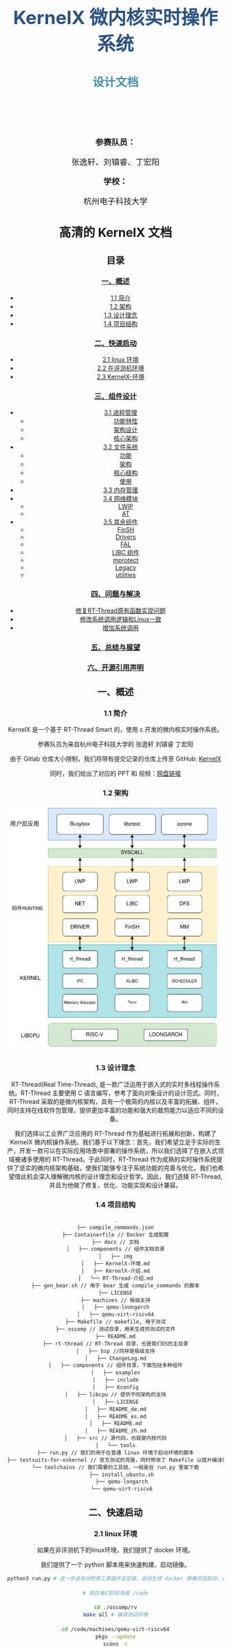 <div style="text-align: center; page-break-after: always;">
    <h1 style="font-size: 32pt; color: #2c5282; margin-top: 100pt;">KernelX 微内核实时操作系统</h1>
    <h2 style="font-size: 20pt; color: #4a90a4; margin-top: 30pt;">设计文档</h2>
    <div style="margin-top: 80pt; font-size: 14pt;">
        <p><strong>参赛队员：</strong></p>
        <p>张逸轩、刘镇睿、丁宏阳</p>
        <p><strong>学校：</strong></p>
        <p>杭州电子科技大学</p>
    </div>


# 高清的 KernelX 文档

## 目录

### [一、概述](#一概述)
- [1.1 简介](#11-简介)
- [1.2 架构](#12-架构)
- [1.3 设计理念](#13-设计理念)
- [1.4 项目结构](#14-项目结构)

### [二、快速启动](#二快速启动)
- [2.1 linux 环境](#21-linux-环境)
- [2.2 在评测机环境](#22-在评测机环境)
- [2.3 KernelX-环境](#23-kernelx-环境)

### [三、组件设计](#三组件设计)
- [3.1 进程管理](#31-进程管理)
  - [功能特性](#功能特性)
  - [架构设计](#架构设计)
  - [核心架构](#核心架构)
- [3.2 文件系统](#32-文件系统)
  - [功能](#功能)
  - [架构](#架构)
  - [核心结构](#核心结构)
  - [使用](#使用)
- [3.3 内存管理](#33-内存管理)
- [3.4 网络模块](#34-网络模块)
  - [LWIP](#lwip)
  - [AT](#at)
- [3.5 其余组件](#35-其余组件)
  - [FinSH](#finsh)
  - [Drivers](#drivers)
  - [FAL](#fal)
  - [LIBC 组件](#libc-组件)
  - [mprotect](#mprotect)
  - [Legacy](#legacy)
  - [utilities](#utilities)

### [四、问题与解决](#四问题与解决)
- [修复RT-Thread原有函数实现问题](#修复rt-thread原有函数实现问题)
- [修改系统调用逻辑和Linux一致](#修改系统调用逻辑和linux一致)
- [增加系统调用](#增加系统调用)

### [五、总结与展望](#五总结与展望)

### [六、开源引用声明](#六开源引用声明)

## 一、概述

### 1.1 简介

KernelX 是一个基于 RT-Thread Smart 的，使用 c 开发的微内核实时操作系统。

参赛队员为来自杭州电子科技大学的 张逸轩 刘镇睿 丁宏阳

由于 Gitlab 仓库大小限制，我们将带有提交记录的仓库上传至 GitHub: [KernelX](https://github.com/E1PsyCongroo/qemu-edu)

同时，我们给出了对应的 PPT 和 视频：[网盘链接](https://pan.baidu.com/s/1dlGYOMXAQnt5syfzeGS44w?pwd=xtqa)

### 1.2 架构

![KernelX 架构](img/KernelX架构.png)

### 1.3 设计理念

RT-Thread(Real Time-Thread), 是一款广泛运用于嵌入式的实时多线程操作系统。RT-Thread 主要使用 C 语言编写，参考了面向对象设计的设计范式。同时，RT-Thread 采取的是微内核架构，具有一个极简的内核以及丰富的拓展、组件，同时支持在线软件包管理，提供更加丰富的功能和强大的裁剪能力以适应不同的设备。

我们选择以工业界广泛应用的 RT-Thread 作为基础进行拓展和创新，构建了 KernelX 微内核操作系统。我们基于以下理念：首先，我们希望立足于实际的生产，开发一款可以在实际应用场景中部署的操作系统，所以我们选择了在嵌入式领域被诸多使用的 RT-Thread。于此同时，RT-Thread 作为成熟的实时操作系统提供了坚实的微内核架构基础，使我们能够专注于系统功能的完善与优化。我们也希望借此机会深入理解微内核的设计理念和设计哲学。因此，我们选择 RT-Thread, 并且为他做了修复、优化、功能实现和设计兼容。



### 1.4 项目结构

```bash
.
├── compile_commands.json
├── Containerfile // Docker 生成配置
├── docs // 文档
│   ├── components // 组件文档目录
│   ├── img
│   ├── KernelX-环境.md
│   ├── KernelX-介绍.md
│   └── RT-Thread-介绍.md
├── gen_bear.sh // 用于 bear 生成 compile_commands 的脚本
├── LICENSE
├── machines // 板级支持
│   ├── qemu-loongarch
│   ├── qemu-virt-riscv64
├── Makefile // makefile, 用于测试
├── oscomp // 测试目录，用来生成供测试的文件
├── README.md
├── rt-thread // RT-Thread 目录，也是我们OS的主目录
│   ├── bsp //同样是板级支持
│   ├── ChangeLog.md
│   ├── components // 组件目录，下面包括多种组件
│   ├── examples
│   ├── include
│   ├── Kconfig
│   ├── libcpu // 提供不同架构的支持
│   ├── LICENSE
│   ├── README_de.md
│   ├── README_es.md
│   ├── README.md
│   ├── README_zh.md
│   ├── src // 源代码，也就是内核代码
│   └── tools
├── run.py // 我们的用于在普通 linux 环境下启动环境的脚本
├── testsuits-for-oskernel // 官方测试的克隆，同时修改了 Makefile 以提升编译效率
└── toolchains // 我们需要的工具链，一般是在 run.py 里面下载
    ├── install_ubuntu.sh
    ├── qemu-longarch
    └── qemu-virt-riscv6
```

## 二、快速启动

### 2.1 linux 环境

如果在非评测机下的linux环境，我们提供了 docker 环境。

我们提供了一个 python 脚本用来快速构建、启动镜像。

```bash
python3 run.py # 这一步会自动检索工具链并且安装，自动生成 docker 镜像并且启动，进入。

# 现在我们的目录是 /code

cd ./oscomp/rv
make all # 编译测试环境

cd /code/machines/qemu-virt-riscv64
pkgs --update
scons -c
scons -j12 # 编译系统

./run.sh ../../testsuits-for-oskernel/releases/sdcard-rv.img # 启动系统

```

### 2.2 在评测机环境

首先我们需要下载必要的工具，包括scons构建工具和一些python3必要的库

```bash
apt-get -y update
apt-get -y install scons python3-kconfiglib python3-tqdm python3-requests python3-yaml
```

然后下载gcc交叉编译工具链并安装opt目录下，同时设置环境变量

```bash
wget --no-check-certificate https://download.rt-thread.org/download/rt-smart/toolchains/riscv64gc-linux-musleabi_for_x86_64-pc-linux-gnu_latest.tar.bz2
tar jxvf /root/toolchains/qemu-virt-riscv64/riscv64gc-linux-musleabi_for_x86_64-pc-linux-gnu_latest.tar.bz2 -C /opt

bash ./toolchains/install_ubuntu.sh --gitee
source ~/.env/env.sh

export PATH=/opt/riscv64gc-linux-musleabi/bin:$PATH
```

到指定目录下构建

```bash
cd ./machines/qemu-virt-riscv64
pkgs --update
scons -j$(nproc)
```

同时，我们需要一个存放自己测试脚本的磁盘，在启动的时候OS会自动挂载

```bash
cd ./oscomp/rv
make all
```

磁盘位于./oscomp/rv/build/disk.img。

### 2.3 KernelX-环境

```bash

# 对于 riscv 环境：

echo $RTT_EXEC_PATH
/opt/riscv64gc-linux-musleabi_for_x86_64-pc-linux-gnu/bin

echo $RTT_CC_PREFIX
riscv64-unknown-linux-musl-

echo $PATH
/root/.local/bin:/root/.env/tools/scripts:/opt/riscv64gc-linux-musleabi_for_x86_64-pc-linux-gnu/bin:/opt/qemu-bin-9.2.1/bin:/opt/riscv64-linux-musl-cross/bin:/opt/loongarch64-linux-musl-cross/bin:/opt/gcc-13.2.0-loongarch64-linux-gnu/bin/:/opt/toolchain-loongarch64-linux-gnu-gcc8-host-x86_64-2022-07-18/bin/:/usr/local/sbin:/usr/local/bin:/usr/sbin:/usr/bin:/sbin:/bin:/opt/kendryte-toolchain/bin:/root/.cargo/bin:/opt/riscv64--musl--bleeding-edge-2020.08-1/bin

# 编译我们的系统
root@HewoArch:/# riscv64-unknown-linux-musl-gcc -v      
Using built-in specs.
COLLECT_GCC=riscv64-unknown-linux-musl-gcc
COLLECT_LTO_WRAPPER=/opt/riscv64gc-linux-musleabi_for_x86_64-pc-linux-gnu/bin/../libexec/gcc/riscv64-unknown-linux-musl/10.1.0/lto-wrapper
Target: riscv64-unknown-linux-musl
Configured with: /builds/alliance/risc-v-toolchain/riscv-gcc/configure --target=riscv64-unknown-linux-musl --prefix=/builds/alliance/risc-v-toolchain/install-native/ --with-sysroot=/builds/alliance/risc-v-toolchain/install-native//riscv64-unknown-linux-musl --with-system-zlib --enable-shared --enable-tls --enable-languages=c,c++ --disable-libmudflap --disable-libssp --disable-libquadmath --disable-libsanitizer --disable-nls --disable-bootstrap --src=/builds/alliance/risc-v-toolchain/riscv-gcc --disable-multilib --with-abi=lp64 --with-arch=rv64imafdc --with-tune=rocket 'CFLAGS_FOR_TARGET=-O2   -mcmodel=medany -march=rv64imafdc -mabi=lp64' 'CXXFLAGS_FOR_TARGET=-O2   -mcmodel=medany -march=rv64imafdc -mabi=lp64'
Thread model: posix
Supported LTO compression algorithms: zlib
gcc version 10.1.0 (GCC) 
build date: Oct 20 2023 16:21:07
build sha: 8a397096c1ef8f0e71f75edb27d7fc6996785206
build job: 547555
build pipeline: 203957

# 编译我们的测试环境 /oscomp
root@HewoArch:/# riscv64-linux-musl-gcc -v
Using built-in specs.
COLLECT_GCC=riscv64-linux-musl-gcc
COLLECT_LTO_WRAPPER=/opt/riscv64-linux-musl-cross/bin/../libexec/gcc/riscv64-linux-musl/11.2.1/lto-wrapper
Target: riscv64-linux-musl
Configured with: ../src_gcc/configure --enable-languages=c,c++,fortran CC='gcc -static --static' CXX='g++ -static --static' FC='gfortran -static --static' CFLAGS='-g0 -O2 -fno-align-functions -fno-align-jumps -fno-align-loops -fno-align-labels -Wno-error' CXXFLAGS='-g0 -O2 -fno-align-functions -fno-align-jumps -fno-align-loops -fno-align-labels -Wno-error' FFLAGS='-g0 -O2 -fno-align-functions -fno-align-jumps -fno-align-loops -fno-align-labels -Wno-error' LDFLAGS='-s -static --static' --enable-default-pie --enable-static-pie --disable-cet --disable-bootstrap --disable-assembly --disable-werror --target=riscv64-linux-musl --prefix= --libdir=/lib --disable-multilib --with-sysroot=/riscv64-linux-musl --enable-tls --disable-libmudflap --disable-libsanitizer --disable-gnu-indirect-function --disable-libmpx --enable-initfini-array --enable-libstdcxx-time=rt --enable-deterministic-archives --enable-libstdcxx-time --enable-libquadmath --enable-libquadmath-support --disable-decimal-float --with-build-sysroot=/tmp/m1132/build/local/riscv64-linux-musl/obj_sysroot AR_FOR_TARGET=/tmp/m1132/build/local/riscv64-linux-musl/obj_binutils/binutils/ar AS_FOR_TARGET=/tmp/m1132/build/local/riscv64-linux-musl/obj_binutils/gas/as-new LD_FOR_TARGET=/tmp/m1132/build/local/riscv64-linux-musl/obj_binutils/ld/ld-new NM_FOR_TARGET=/tmp/m1132/build/local/riscv64-linux-musl/obj_binutils/binutils/nm-new OBJCOPY_FOR_TARGET=/tmp/m1132/build/local/riscv64-linux-musl/obj_binutils/binutils/objcopy OBJDUMP_FOR_TARGET=/tmp/m1132/build/local/riscv64-linux-musl/obj_binutils/binutils/objdump RANLIB_FOR_TARGET=/tmp/m1132/build/local/riscv64-linux-musl/obj_binutils/binutils/ranlib READELF_FOR_TARGET=/tmp/m1132/build/local/riscv64-linux-musl/obj_binutils/binutils/readelf STRIP_FOR_TARGET=/tmp/m1132/build/local/riscv64-linux-musl/obj_binutils/binutils/strip-new --build=x86_64-pc-linux-muslx32 --host=x86_64-pc-linux-muslx32
Thread model: posix
Supported LTO compression algorithms: zlib
gcc version 11.2.1 20211120 (GCC) 
root@HewoArch:/# 

root@HewoArch:/# scons -v
SCons by Steven Knight et al.:
        SCons: v4.0.1.c289977f8b34786ab6c334311e232886da7e8df1, 2020-07-17 01:50:03, by bdbaddog on ProDog2020
        SCons path: ['/usr/lib/python3/dist-packages/SCons']
Copyright (c) 2001 - 2020 The SCons Foundation

```

为了方便使用,我们配置了一个 Containerfile, 用于生成跟评测机相同的环境.同时,我们实现了一个 run.py, 用于自动检测本机环境,补充对应工具链,生成对应 docker 镜像以及进入 docker 环境.

进入环境后, 我们主要工具链放置于 /opt, 代码放置于 /code, 采用卷挂载形式.

在 /code 目录下

```bash
cd machines/qemu-virt-riscv64 # 进入 riscv64 的目录
scons -c # 清理之前的构建
scons --menuconfig # 打开菜单,如果没有需求,可以直接退出
pkgs --update # 更新网络包
scons -j12 # 编译
./run.sh ../../testsuits-for-oskernel/releases/sdcard-rv.img # 这里允许指定打开什么镜像

```

## 三、组件设计

### 3.1 进程管理

lwp 是我们的 **轻量级进程管理系统** , 它作为一个核心组件,为 系统提供了用户态的进程支持,同时提供进程间通信,资源隔离,系统调用等功能。

#### 功能特性

- **进程管理**：创建、销毁、调度用户态进程
- **内存隔离**：每个进程拥有独立的虚拟地址空间
- **系统调用**：POSIX 兼容的系统调用接口
- **进程间通信**：管道、消息队列、共享内存、信号等
- **动态加载**：支持 ELF 格式的可执行文件和动态链接库
- **作业控制**：进程组、会话管理、终端控制
- **信号处理**：完整的 POSIX 信号机制
- **资源管理**：文件描述符、定时器、内存等资源的生命周期管理

#### 架构设计

##### 整体架构

```mermaid
graph TB
    A[用户应用] --> B[POSIX API]
    B --> C[系统调用接口]
    C --> D[LWP 核心]
    
    D --> E[进程管理]
    D --> F[内存管理]
    D --> G[信号处理]
    D --> H[IPC通信]
    D --> I[ELF加载器]
    D --> J[PID管理]
    
    E --> K[RT-Thread 内核]
    F --> K
    G --> K
    H --> K
    I --> K
    J --> K
    
    K --> L[硬件抽象层]
```

##### 进程流程

```mermaid
sequenceDiagram
    participant 用户应用
    participant RT-Thread内核
    participant lwp核心
    participant lwp_pid
    participant lwp_elf
    participant lwp_user_mm
    
    用户应用->>RT-Thread内核: 创建进程请求
    RT-Thread内核->>lwp核心: exec/lwp_execve()
    lwp核心->>lwp_pid: lwp_create()/lwp_pid_get()
    lwp_pid-->>lwp核心: 返回进程ID
    
    lwp核心->>lwp_user_mm: lwp_user_space_init()
    lwp_user_mm-->>lwp核心: 初始化进程地址空间
    
    lwp核心->>lwp_elf: lwp_load()
    lwp_elf-->>lwp核心: 加载ELF可执行文件
    
    lwp核心->>RT-Thread内核: 创建进程主线程
    RT-Thread内核->>lwp核心: 线程创建完成
    
    lwp核心->>RT-Thread内核: rt_thread_startup()
    RT-Thread内核-->>lwp核心: 线程启动成功
    
    lwp核心-->>用户应用: 返回进程ID
    
    Note over 用户应用,lwp_user_mm: 进程运行
    
    用户应用->>RT-Thread内核: 系统调用请求
    RT-Thread内核->>lwp核心: 进入系统调用处理
    lwp核心-->>用户应用: 返回系统调用结果
    
    用户应用->>RT-Thread内核: 进程退出请求
    RT-Thread内核->>lwp核心: lwp_terminate()
    lwp核心->>lwp_pid: lwp_pid_put()
    lwp_pid-->>lwp核心: 释放进程ID
    
    lwp核心->>lwp_user_mm: lwp_unmap_user_space()
    lwp_user_mm-->>lwp核心: 释放进程地址空间
    
    lwp核心-->>RT-Thread内核: 进程退出完成
    RT-Thread内核-->>用户应用: 进程终止
```

#### 核心架构

##### lwp 核心结构体

```c
// lwp.h
struct rt_lwp
{
#ifdef ARCH_MM_MMU
    size_t end_heap;
    size_t brk; // end of heap show to user
    rt_aspace_t aspace;
#else
#ifdef ARCH_MM_MPU
    struct rt_mpu_info mpu_info;
#endif /* ARCH_MM_MPU */
#endif /* ARCH_MM_MMU */

#ifdef RT_USING_SMP
    int bind_cpu;
#endif

    uint8_t lwp_type;
    uint8_t reserv[3];

    /* flags */
    unsigned int terminated:1;
    unsigned int background:1;
    unsigned int term_ctrlterm:1;  /* have control terminal? */
    unsigned int did_exec:1;       /* Whether exec has been performed */
    unsigned int jobctl_stopped:1; /* job control: current proc is stopped */
    unsigned int wait_reap_stp:1;  /* job control: has wait event for parent */
    unsigned int sig_protected:1;  /* signal: protected proc cannot be killed or stopped */

    struct rt_lwp *parent;          /* parent process */
    struct rt_lwp *first_child;     /* first child process */
    struct rt_lwp *sibling;         /* sibling(child) process */

    struct rt_wqueue waitpid_waiters;
    lwp_status_t lwp_status;

    void *text_entry;
    uint32_t text_size;
    void *data_entry;
    uint32_t data_size;

    rt_atomic_t ref;
    void *args;
    uint32_t args_length;
    pid_t pid;
    pid_t sid;                      /* session ID */
    pid_t pgid;                     /* process group ID */
    struct rt_processgroup *pgrp;
    rt_list_t pgrp_node;            /* process group node */
    rt_list_t t_grp;                /* thread group */
    rt_list_t timer;                /* POSIX timer object binding to a process */

    struct dfs_fdtable fdt;
    char cmd[RT_NAME_MAX];
    char *exe_file;                 /* process file path */

    /* POSIX signal */
    struct lwp_signal signal;

    mode_t umask;

    struct lwp_avl_struct *object_root;
    struct rt_mutex object_mutex;
    struct rt_user_context user_ctx;

    struct rt_wqueue wait_queue; /* for console */
    struct tty_struct *tty; /* NULL if no tty */

    struct lwp_avl_struct *address_search_head; /* for addressed object fast search */
    char working_directory[DFS_PATH_MAX];

    int debug;
    rt_uint32_t bak_first_inst; /* backup of first instruction */

    struct rt_mutex lwp_lock;

    rt_slist_t signalfd_notify_head;

#ifdef LWP_ENABLE_ASID
    uint64_t generation;
    unsigned int asid;
#endif
    struct rusage rt_rusage;

#ifdef RT_USING_VDSO
    void *vdso_vbase;
#endif
};
```

##### 系统调用

系统调用(syscall) 模块提供用户空间与内核空间的接口，兼容 POSIX 标准，用来提供多种操作的上层api,并且具有完善的权限检查和安全控制。

##### 内存管理

内存管理模块 是 **mm** 组件的用户空间内存管理上层封装和拓展，负责用户进程的虚拟内存管理，内存隔离和保护。提供了内存映射，页面权限管理，堆栈管理，内存锁等内存操作

##### 进程ID管理

PID 管理模块 负责 PID 的分配和管理,包括 PID 的分配,回收，查找等功能。

##### 信号处理

信号系统提供了异步事件通知机制，兼容 POSIX 型号标准，负责信号处理的接口和实现,包括信号的发送,接收,处理，信号队列管理，实时信号支持等功能.

##### 进程间通信

IPC 模块提供多种进程间通信机制，支持数据交换和同步,包括管道,消息队列，套接字通信,共享内存等功能.

##### 动态加载

提供了 elf 格式的解析和加载功能,支持动态链接库,可以用来加载和执行用户程序.

##### 作业控制

作业控制系统提供了进程组和绘画管理功能，支持前后台进程控制

### 3.2 文件系统

DFS (Device File System) 是我们的 **设备虚拟文件系统**，提供了 v1 和 v2 两个版本，这里使用 v2 版本。

#### 功能

- 提供了统一的，POSIX 兼容的接口，如 open, read 等。
- 支持多种不同的文件系统, 提供普通文件、设备文件和网络文件描述符的管理功能。
- 支持多种类型的存储设备。

#### 架构

![DFS 架构](./img/dfs架构.png)

##### POSIX 接口层

POSIX 实现了标准的 POSIX 文件操作接口，如 open(), read(), write(), close() 等，为应用程序提供了符合 POSIX 标准的文件系统访问接口。，目的是更加轻松的移植  Linux/Unix 程序。

##### 虚拟系统层

虚拟系统层 提供了注册、挂载、卸载多种特定文件系统（如 FatFS, RomFS, DevFS 等）的能力, 实现了统一的文件系统接口抽象，虚拟节点和目录项的管理。

##### 设备抽象层

设备抽象层将物理设备（如SD卡、SPI Flash、Nand Flash）抽象为文件系统可访问的设备。例如，FAT文件系统要求存储设备为块设备类型。

不同的文件系统类型独立于存储设备驱动实现，因此只需将底层存储设备的驱动接口与文件系统对接，即可正常使用文件系统功能。

#### 核心结构

这里列举一些核心结构设计

文件操作结构

```c
struct dfs_file_ops
{
    int (*open)     (struct dfs_file *fd);
    int (*close)    (struct dfs_file *fd);
    int (*ioctl)    (struct dfs_file *fd, int cmd, void *args);
    ssize_t (*read)     (struct dfs_file *fd, void *buf, size_t count);
    ssize_t (*write)    (struct dfs_file *fd, const void *buf, size_t count);
    int (*flush)    (struct dfs_file *fd);
    off_t (*lseek)    (struct dfs_file *fd, off_t offset);
    int (*getdents) (struct dfs_file *fd, struct dirent *dirp, uint32_t count);

    int (*poll)     (struct dfs_file *fd, struct rt_pollreq *req);
};
```

虚拟节点

```c
struct dfs_vnode
{
    uint16_t type;               /* Type (regular or socket) */

    char *path;                  /* Name (below mount point) */
    char *fullpath;              /* Full path is hash key */
    int ref_count;               /* Descriptor reference count */
    rt_list_t list;              /* The node of vnode hash table */

    struct dfs_filesystem *fs;
    const struct dfs_file_ops *fops;
    uint32_t flags;              /* self flags, is dir etc.. */

    size_t   size;               /* Size in bytes */
    void *data;                  /* Specific file system data */
};
```

文件描述符

```c
struct dfs_file
{
    uint16_t magic;              /* file descriptor magic number */
    uint32_t flags;              /* Descriptor flags */
    int ref_count;               /* Descriptor reference count */
    off_t    pos;                /* Current file position */
    struct dfs_vnode *vnode;     /* file node struct */
    void *data;                  /* Specific fd data */
};
```

#### 使用

通过 ```dfs_init``` 完成 DFS 组件的初始化，通过 ```dfs_register``` 来初始化对应的文件系统类型。然后 ```dfs_mkfs``` 在块设备上面创建指定的文件系统，使用 ```dfs_mount/dfs_unmount``` 挂载/卸载文件系统。

### 3.3 内存管理

MM 组件用于和 LWP 协作，实现用户程序内存管理。MM组件实现了页的分配功能。MM组件的 `aspace` 用于直接对用户的虚拟内存空间做管理，底层由具体的体系结构实现，`aspace` 提供了一个抽象层，每一个lwp都有一个对应的 `aspace` 对象。mm主要实现了以下功能：

- 对于有对操作系统内核虚拟内存保护的体系结构，映射MMIO区域

- 以页面为单位的内存分配和管理

- 虚拟内存层面的 `fork`，即申请一份新的页表，复制自己，组织新的页表结构

- 虚拟内存页的 `map` 和 `unmap` ，用于lwp加载ELF文件的时候做不同权限的映射以及用户程序请求系统调用的时候

- 处理产生的缺页异常，实现写时复制等功能

mm的核心功能就是对 `aspace` 的实现。

```c
extern struct rt_aspace rt_kernel_space;

typedef struct rt_aspace
{
    void *start;
    rt_size_t size;

    void *page_table;
    mm_spinlock_t pgtbl_lock;

    struct _aspace_tree tree;
    struct rt_mutex bst_lock;

    struct rt_mem_obj *private_object;

#ifdef ARCH_USING_ASID
    rt_uint64_t asid;
#endif /* ARCH_USING_ASID */

} *rt_aspace_t;

typedef struct rt_mem_obj
{
    void (*hint_free)(rt_mm_va_hint_t hint);
    void (*on_page_fault)(struct rt_varea *varea, struct rt_aspace_fault_msg *msg);

    /* do pre open bushiness like inc a ref */
    void (*on_varea_open)(struct rt_varea *varea);
    /* do post close bushiness like def a ref */
    void (*on_varea_close)(struct rt_varea *varea);

    /* do preparation for address space modification of varea */
    rt_err_t (*on_varea_shrink)(struct rt_varea *varea, void *new_vaddr, rt_size_t size);
    /* do preparation for address space modification of varea */
    rt_err_t (*on_varea_expand)(struct rt_varea *varea, void *new_vaddr, rt_size_t size);
    /**
     * this is like an on_varea_open() to `subset`, and an on_varea_shrink() to `existed`
     * while resource can migrate from `existed` to `subset` at the same time
     */
    rt_err_t (*on_varea_split)(struct rt_varea *existed, void *unmap_start,
                               rt_size_t unmap_len, struct rt_varea *subset);
    /**
     * this is like a on_varea_expand() to `merge_to` and on_varea_close() to `merge_from`
     * while resource can migrate from `merge_from` to `merge_to` at the same time
     */
    rt_err_t (*on_varea_merge)(struct rt_varea *merge_to, struct rt_varea *merge_from);

    /* dynamic mem_obj API */
    void (*page_read)(struct rt_varea *varea, struct rt_aspace_io_msg *msg);
    void (*page_write)(struct rt_varea *varea, struct rt_aspace_io_msg *msg);

    const char *(*get_name)(rt_varea_t varea);

    void *(*on_varea_mremap)(struct rt_varea *varea, rt_size_t new_size, int flags, void *new_address);
} *rt_mem_obj_t;
```

`aspace`记录基本的内存空间的起始、大小，和一个体系结构实现的页表、一个用于快速查找页映射和组织`varea`的数据结构。`mem_obj`则是具体操作的实现，例如如何处理缺页异常，这一部分由LWP组件注册并实现。`varea`用来记录和操作一个具体的内存映射，做一次`map`就是向`aspace`里面新增一个`varea`。

`rt_mem_obj`是一个接口，里面提供了页异常处理、页面读写、区域大小改变处理函数等具体接口。

`aspace`提供了以下的方法

```c
rt_err_t rt_aspace_duplicate_locked(rt_aspace_t src, rt_aspace_t dst);
rt_err_t rt_aspace_fork(rt_aspace_t *psrc, rt_aspace_t *pdst);
rt_err_t rt_aspace_compare(rt_aspace_t src, rt_aspace_t dst);
int rt_aspace_map(rt_aspace_t aspace, void **addr, rt_size_t length, rt_size_t attr, mm_flag_t flags, rt_mem_obj_t mem_obj, rt_size_t offset);
int rt_aspace_unmap(rt_aspace_t aspace, void *addr);
```

- 地址空间创建和销毁

- 内存映射和解除内存映射、内存重映射

- 复制地址空间

- 虚拟地址和内核的物理地址转换

同时，`aspace`提供了对数据结构的锁机制，来应对操作系统存在的并发。

### 3.4 网络模块

网络模块具有丰富的硬件兼容性，支持以太网芯片（W5500）、WiFi模块、4G/NB-IoT等，同时提供了协议栈抽象层，方便开发上层应用。以及提供了丰富软件包，如MQTT、HTTP、JSON等网络组件。

net组件为系统提供了网络支持。

子组件SAL提供了一个套接字的抽象层，通过他，系统能够适配下层不同的网络协议栈，并提供给上层统一的网络编程接口，方便不同协议栈的接入，可以适配更多的网络协议栈类型，避免系统对单一网络协议栈的依赖，该组件完成对不同网络协议栈或网络实现接口的抽象并对上层提供一组标准的 BSD Socket API，套接字抽象层为上层应用层提供接口有`accept`、`connect`、`send`、`recv`等。这样用户需要关心和使用网络应用层提供的网络接口，而无需关心底层具体网络协议栈类型和实现，方便开发者完成协议栈的适配和网络相关的开发。SAL 组件提供了抽象、统一多种网络协议栈接口。

```c
int socket(int domain, int type, int protocol);
int connect(int s, const struct sockaddr *name, socklen_t namelen);
int sal_connect(int socket, const struct sockaddr *name, socklen_t namelen);
int bind(int s, const struct sockaddr *name, socklen_t namelen);
int listen(int s, int backlog);
int send(int s, const void *dataptr, size_t size, int flags);
int recv(int s, void *mem, size_t len, int flags);
int sendto(int s, const void *dataptr, size_t size, int flags, const struct sockaddr *to, socklen_t tolen);
int recvfrom(int s, void *mem, size_t len, int flags, struct sockaddr *from, socklen_t *fromlen);
int closesocket(int s);
```

SAL提供了对TCP和UDP的接口支持。`send`对应TCP协议的发送，`sendto`则是UDP协议的发送。

#### LWIP

子组件LWIP则提供了一个轻量级的 TCP/IP 协议栈，实现了TCP/IP 协议栈的一部分内容，可以作为SAL组件`socket`的协议参数。lwip 所实现的，是 TCP/IP 协议栈的一部分内容。

LWIP组件实现了一下协议

#### ARP协议

```c
/* 查找 ARP 映射表中 ipaddr 条目，并返回相对位置 */
static s8_t etharp_find_entry(const ip4_addr_t *ipaddr, u8_t flags, struct netif* netif);
/* 尝试发送 IP 数据包， 单播，多播或者广播数据 */
err_t etharp_output(struct netif *netif, struct pbuf *q, const ip4_addr_t *ipaddr);
/* 查询 ARP 表，不存在则调用 etharp_request 获取，存在则发送数据 */
err_t etharp_query(struct netif *netif, const ip4_addr_t *ipaddr, struct pbuf *q);
/* 尝试发送 ARP 请求数据包 */
err_t etharp_request(struct netif *netif, const ip4_addr_t *ipaddr);
/* 解析 ARP 数据包 */
void etharp_input(struct pbuf *p, struct netif *netif);
```

LWIP实现了 ARP 数据包的发送，解析，查找功能；一个网络中，设备不可能是一直都不会变的，IP 与 MAC 的对应关系，是会随着时间改变而改变的。因此，LWIP也实现了ARP表是需要定时更新功能。

#### TCP协议

LWIP实现了TCP三次握手、四次挥手以及超时重传等机制。TCP在发起一次传输时会开启一个定时器，如果在定时器超时时未收到应答就会进行重传。

TCP控制结构如下：

```c
/** the TCP protocol control block */
struct tcp_pcb {
/** common PCB members */
  /* ip addresses in network byte order *
  ip_addr_t local_ip; 
  ip_addr_t remote_ip; 
  /* Socket options */  
  u8_t so_options;      
  /* Type Of Service */ 
  u8_t tos;              
  /* Time To Live */     
  u8_t ttl               
  /* link layer address resolution hint */ \
  IP_PCB_ADDRHINT

/** protocol specific PCB members */
  type *next; /* for the linked list */ 
  void *callback_arg; 
  enum tcp_state state; /* TCP state */     //记录TCP连接所处的状态
  u8_t prio; 
  /* ports are in host byte order */ 
  u16_t local_port

  /* ports are in host byte order */
  u16_t remote_port;

  tcpflags_t flags;

  /* the rest of the fields are in host byte order
     as we have to do some math with them */

  /* Timers */
  u8_t polltmr, pollinterval;
  u8_t last_timer;
  u32_t tmr;

  /* receiver variables */
  u32_t rcv_nxt;   /* next seqno expected */
  tcpwnd_size_t rcv_wnd;   /* receiver window available */
  tcpwnd_size_t rcv_ann_wnd; /* receiver window to announce */
  u32_t rcv_ann_right_edge; /* announced right edge of window */

  /* Retransmission timer. */
  s16_t rtime;

  u16_t mss;   /* maximum segment size */

  /* RTT (round trip time) estimation variables */
  u32_t rttest; /* RTT estimate in 500ms ticks */
  u32_t rtseq;  /* sequence number being timed */
  s16_t sa, sv; /* @todo document this */

  s16_t rto;    /* retransmission time-out */
  u8_t nrtx;    /* number of retransmissions */

  /* fast retransmit/recovery */
  u8_t dupacks;
  u32_t lastack; /* Highest acknowledged seqno. */

  /* congestion avoidance/control variables */
  tcpwnd_size_t cwnd;
  tcpwnd_size_t ssthresh;

  /* sender variables */
  u32_t snd_nxt;   /* next new seqno to be sent */
  u32_t snd_wl1, snd_wl2; /* Sequence and acknowledgement numbers of last
                             window update. */
  u32_t snd_lbb;       /* Sequence number of next byte to be buffered. */
  tcpwnd_size_t snd_wnd;   /* sender window */
  tcpwnd_size_t snd_wnd_max; /* the maximum sender window announced by the remote host */

  tcpwnd_size_t snd_buf;   /* Available buffer space for sending (in bytes). */
#define TCP_SNDQUEUELEN_OVERFLOW (0xffffU-3)
  u16_t snd_queuelen; /* Number of pbufs currently in the send buffer. */

#if TCP_OVERSIZE
  /* Extra bytes available at the end of the last pbuf in unsent. */
  u16_t unsent_oversize;
#endif /* TCP_OVERSIZE */

  /* These are ordered by sequence number: */
  struct tcp_seg *unsent;   /* Unsent (queued) segments. */
  struct tcp_seg *unacked;  /* Sent but unacknowledged segments. */
#if TCP_QUEUE_OOSEQ
  struct tcp_seg *ooseq;    /* Received out of sequence segments. */
#endif /* TCP_QUEUE_OOSEQ */

  struct pbuf *refused_data; /* Data previously received but not yet taken by upper layer */

#if LWIP_CALLBACK_API || TCP_LISTEN_BACKLOG
  struct tcp_pcb_listen* listener;
#endif /* LWIP_CALLBACK_API || TCP_LISTEN_BACKLOG */

#if LWIP_CALLBACK_API
  /* Function to be called when more send buffer space is available. */
  tcp_sent_fn sent;
  /* Function to be called when (in-sequence) data has arrived. */
  tcp_recv_fn recv;
  /* Function to be called when a connection has been set up. */
  tcp_connected_fn connected;
  /* Function which is called periodically. */
  tcp_poll_fn poll;
  /* Function to be called whenever a fatal error occurs. */
  tcp_err_fn errf;
#endif /* LWIP_CALLBACK_API */

#if LWIP_TCP_TIMESTAMPS
  u32_t ts_lastacksent;
  u32_t ts_recent;
#endif /* LWIP_TCP_TIMESTAMPS */

  /* idle time before KEEPALIVE is sent */
  u32_t keep_idle;
#if LWIP_TCP_KEEPALIVE
  u32_t keep_intvl;
  u32_t keep_cnt;
#endif /* LWIP_TCP_KEEPALIVE */

  /* Persist timer counter */
  u8_t persist_cnt;
  /* Persist timer back-off */
  u8_t persist_backoff;

  /* KEEPALIVE counter */
  u8_t keep_cnt_sent;

#if LWIP_WND_SCALE
  u8_t snd_scale;
  u8_t rcv_scale;
#endif
};
```

#### UDP协议

UDP协议的控制块：

```c
struct udp_pcb {
  IP_PCB; //通用IP控制块

  struct udp_pcb *next; //下一节点的指针，用于构成控制块链表

  u8_t flags; //控制块状态

  u16_t local_port, remote_port;  //本地端口号、远程端口号

  udp_recv_fn recv; //处理网络接收数据的回调

  void *recv_arg;   //用户自定义参数，接收回调入参
};
```

LWIP 实现了以下的 UDP 接口：

```c
struct udp_pcb* udp_new(void);
void udp_remove(struct udp_pcb *pcb);
err_t udp_bind(struct udp_pcb *pcb, const ip_addr_t *ipaddr, u16_t port);
err_t udp_connect(struct udp_pcb *pcb, const ip_addr_t *ipaddr, u16_t port);
void udp_disconnect(struct udp_pcb *pcb);
err_t udp_send(struct udp_pcb *pcb, struct pbuf *p);
err_t udp_sendto(struct udp_pcb *pcb, struct pbuf *p, const ip_addr_t *dst_ip, u16_t dst_port);

typedef void (*udp_recv_fn)(void *arg, struct udp_pcb *pcb, struct pbuf *p, const ip_addr_t *addr, u16_t port);
void udp_recv(struct udp_pcb *pcb, udp_recv_fn recv,void *recv_arg);
```

这些接口提供了UDP的创建、删除、绑定、连接、发送和接受数据等功能。

除此之外，LWIP还实现了IP、ICMP、DHCP等协议栈。

#### AT

AT 组件是对 AT Server 和 AT Client 的实现，组件完成 AT 命令的发送、命令格式及参数判断、命令的响应、响应数据的接收、响应数据的解析、URC 数据处理等整个 AT 命令数据交互流程。通过 AT 组件，设备可以作为 AT Client 使用串口连接其他设备发送并接收解析数据。

### 3.5 其余组件

#### FinSH

FinSH 是一个命令行组件，为用户提供了更加简单、符合逻辑的交互界面。FinSH 提供了一整套操作接口供用户通过命令行使用，同时支持权限验证等高级功能。

FinSH 分为两种使用逻辑，这里主要谈论 MSH(Module SHell) 模式，也就是常见的命令行解析，比如

```bash
msh />version

 \ | /
- RT -     Thread Smart Operating System
 / | \     5.2.0 build Jun 28 2025 06:47:11
 2006 - 2024 Copyright by RT-Thread team
```

msh 支持如下功能：

```bash
msh />help
RT-Thread shell commands:
dbg              - dbg
list_channel     - list IPC channel information
list_processgroup - list process group
list_process     - list process
kill             - send a signal to a process
killall          - kill processes by name
list_session     - list session
list_shm         - show share memory info
sys_log          - sys_log 1(enable) / 0(disable)
list_kmem        - List varea in kernel virtual memory space
list_page        - show page info
ifconfig         - list the information of all network interfaces
ping             - ping network host
dns              - list and set the information of dns
netstat          - list the information of TCP / IP
utest_list       - output all utest testcase
utest_run        - utest_run [-thread or -help] [testcase name] [loop num]
reboot           - reset machine
list_fd          - list file descriptor
fd_dump          - fd dump
dentry_dump      - dump dentry in the system
dfs_cache        - dump dfs page cache
pin              - pin [option]
date             - get date and time or set (local timezone) [year month day hour min sec]
rtc_sync         - Update time by soft rtc
serial_bypass_list - serial bypass list
clear            - clear the terminal screen
version          - show RT-Thread version information
list             - list objects
help             - RT-Thread shell help
ps               - List threads in the system
free             - Show the memory usage in the system
ls               - List information about the FILEs.
ln               - Make symbolic link between files
link             - Make link between files
cp               - Copy SOURCE to DEST.
mv               - Rename SOURCE to DEST.
cat              - Concatenate FILE(s)
rm               - Remove(unlink) the FILE(s).
cd               - Change the shell working directory.
pwd              - Print the name of the current working directory.
mkdir            - Create the DIRECTORY.
mkfs             - format disk with file system
mount            - mount <device> <mountpoint> <fstype>
umount           - Unmount the mountpoint
df               - disk free
echo             - echo string to file
tail             - print the last N - lines data of the given file
chmod            - Change the file attr.
backtrace        - print backtrace of a thread
```

#### Drivers

Drivers 是一个驱动框架组件，它为上层应用提供了标准化的设备访问接口。

Drivers 通过 IO 设备管理框架，提供了标准的API。同时采取面向对象设计来实现更加清晰的结构。

系统采用了 rt_device 的结构来管理设备

```c
struct rt_device
{
    struct rt_object          parent;        /* kernel object base class */
    enum rt_device_class_type type;          /* device type */
    rt_uint16_t               flag;          /* device parameter */
    rt_uint16_t               open_flag;     /* device open flag */
    rt_uint8_t                ref_count;     /* number of times the device was cited */
    rt_uint8_t                device_id;     /* device ID,0 - 255 */

    /* data transceiving callback function */
    rt_err_t (*rx_indicate)(rt_device_t dev, rt_size_t size);
    rt_err_t (*tx_complete)(rt_device_t dev, void *buffer);

    const struct rt_device_ops *ops;    /* device operate methods */

    /* device's private data */
    void *user_data;
};
typedef struct rt_device *rt_device_t;
```

在 components/drivers 下面有诸多目录，每一个目录都是一种设备的驱动的具体实现。

#### FAL

FAL(Flash Abstraction Layer) 是 RT-Thread 提供的一套 Flash 设备抽象层组件，它为 Flash 设备提供了统一的接口。

下面是 fal 的一些核心结构

```c
struct fal_flash_dev 
{
    char name[FAL_DEV_NAME_MAX];  /* Flash 设备名称 */
    
    /* Flash 地址信息 */
    long addr;            /* 起始地址 */
    size_t len;           /* 总容量 */
    size_t blk_size;      /* 块大小 */
    
    /* 设备操作函数集 */
    struct {
        int (*init)(void);
        int (*read)(long offset, uint8_t *buf, size_t size);
        int (*write)(long offset, const uint8_t *buf, size_t size);
        int (*erase)(long offset, size_t size);
    } ops;
    
    /* 写入粒度，单位：bit */
    rt_size_t write_gran;
};

struct fal_partition
{
    rt_uint32_t magic_word;         /* 分区标识符 */
    
    char name[FAL_DEV_NAME_MAX];    /* 分区名称 */
    char flash_name[FAL_DEV_NAME_MAX]; /* 所属 Flash 设备名称 */
    
    long offset;                    /* 在 Flash 设备上的偏移地址 */
    rt_size_t len;                  /* 分区大小 */
    
    rt_uint32_t reserved;           /* 保留字段 */
};
```

#### LIBC 组件

LIBC组件实现了大量常用的POSIX标准下的C标准库函数，例如`printf`、`open`、`errno`等函数，在内核线程中，可以直接调用这些函数。这些函数的实现和GLIBC等C库的实现不同，LIBC中实现的函数无需通过系统调用接口层，就可以直接使用内核提供的所有功能，它会直接调用内核运行环境中提供的函数，运行高效。且所有的函数声明都与C标准兼容，在编写程序的时候，可以直接引用编译器提供的标准头文件，这极大地方便了内核程序的编写。同时，LIBC组件也提供了对C++运行环境的支持，例如异常支持。

libc组件实现了以下标准库支持：

##### Delay

```c
unsigned int sleep(unsigned int seconds);
void msleep(unsigned int msecs);
void ssleep(unsigned int seconds);
void mdelay(unsigned long msecs);
void udelay(unsigned long usecs);
void ndelay(unsigned long nsecs);
```

`sleep`和`delay`一系列的函数最终会调用RT-Thread内核提供的`rt_hw_us_delay`函数进行休眠。

##### IO

和标准的LIBC一样，RT-Thread使用文件描述符记录任务打开的文件，任务通过文件描述符操作打开的文件。

IO库提供了以下功能：

##### 异步IO

```c
int aio_cancel(int fd, struct aiocb *cb);
int aio_error (const struct aiocb *cb);

int aio_fsync(int op, struct aiocb *cb);

int aio_read(struct aiocb *cb);
ssize_t  aio_return(struct aiocb *cb);
int aio_suspend(const struct aiocb *const list[], int nent,
             const struct timespec *timeout);
int aio_write(struct aiocb *cb);

int lio_listio(int mode, struct aiocb * const list[], int nent,
            struct sigevent *sig);
```

异步IO提供了异步读写、挂起、返回等功能。

##### SignalFD

signalfd 和 Linux 一样，提供了一种将信号转换为文件描述符的机制。通过它，应用程序能够以操作文件描述符的方式来处理信号，例如使用 select、poll 或 epoll 进行多路复用，从而避免了传统信号处理函数带来的异步执行和重入问题。

##### TimerFD

timerfd 和 Linux 一样，提供了一种将定时器转换为文件描述符的机制。通过它，应用程序可以像操作普通文件描述符一样操作定时器，例如使用 select、poll 或 epoll 进行多路复用，从而将定时器事件和其他 I/O 事件统一处理。

##### IPC

IPC用于任务之间的通信，IPC实现了消息队列和同步信号量。

```c
struct mq_attr
{
    long mq_flags;      /* Message queue flags. */
    long mq_maxmsg;     /* Maximum number of messages. */
    long mq_msgsize;    /* Maximum message size. */
    long mq_curmsgs;    /* Number of messages currently queued. */
};

int     mq_close(mqd_t mqdes);
int     mq_getattr(mqd_t mqdes, struct mq_attr *mqstat);
int     mq_notify(mqd_t mqdes, const struct sigevent *notification);
mqd_t   mq_open(const char *name, int oflag, ...);
ssize_t mq_receive(mqd_t mqdes, char *msg_ptr, size_t msg_len, unsigned *msg_prio);
int     mq_send(mqd_t mqdes, const char *msg_ptr, size_t msg_len, unsigned msg_prio);
int     mq_setattr(mqd_t                 mqdes,
                   const struct mq_attr *mqstat,
                   struct mq_attr       *omqstat);
ssize_t mq_timedreceive(mqd_t                  mqdes,
                        char                  *msg_ptr,
                        size_t                 msg_len,
                        unsigned              *msg_prio,
                        const struct timespec *abs_timeout);
int     mq_timedsend(mqd_t                  mqdes,
                     const char            *msg_ptr,
                     size_t                 msg_len,
                     unsigned               msg_prio,
                     const struct timespec *abs_timeout);

int     mq_unlink(const char *name);
```

消息队列支持打开、删除、通知、发送等功能，发送的时候可以设置一个超时时间，如果消息队列在指定时间内一直是满的，则会返回一个错误。在编写代码的时候，可以直接使用Linux系统编程的方式。

```c
struct posix_sem
{
    /* reference count and unlinked */
    rt_uint16_t refcount;
    rt_uint8_t unlinked;
    rt_uint8_t unamed;

    /* RT-Thread semaphore */
    rt_sem_t sem;

    /* next posix semaphore */
    struct posix_sem* next;
};
typedef struct posix_sem sem_t;

int sem_close(sem_t *sem);
int sem_destroy(sem_t *sem);
int sem_getvalue(sem_t *sem, int *sval);
int sem_init(sem_t *sem, int pshared, unsigned int value);
sem_t *sem_open(const char *name, int oflag, ...);
int sem_post(sem_t *sem);
int sem_timedwait(sem_t *sem, const struct timespec *abs_timeout);
int sem_trywait(sem_t *sem);
int sem_unlink(const char *name);
int sem_wait(sem_t *sem);
```

同步量提供了传统的创建、删除、PV操作等等，同时提供了一个超时wait、尝试wait以及一个特殊的获取同步量值的函数。

##### signal

signal库提供了一系列的对信号的操作。

```c
int sigprocmask (int how, const sigset_t *set, sigset_t *oset);
int sigpending  (sigset_t *set);
int sigsuspend (const sigset_t *set);
int sigaction(int signum, const struct sigaction *act, struct sigaction *oldact);
```

signal库的底层调用了RT-Thread内核提供的信号操作。

```c
int sigaction(int signum, const struct sigaction *act, struct sigaction *oldact)
{
    rt_sighandler_t old = RT_NULL;

    if (!sig_valid(signum)) return -RT_ERROR;

    if (act)
        old = rt_signal_install(signum, act->sa_handler);
    else
    {
        old = rt_signal_install(signum, RT_NULL);
        rt_signal_install(signum, old);
    }

    if (oldact)
        oldact->sa_handler = old;

    return 0;
}
```

例如`rt_signal_install`函数，是RT-Thread内核设置信号的函数。

##### pthreads

pthreads提供了posix标准下一系列`pthread`的函数，例如对`mutex`互斥锁的操作，对`cond`条件变量的操作。

```c
/* pthread mutex interface */
int pthread_mutex_init(pthread_mutex_t *mutex, const pthread_mutexattr_t *attr);
int pthread_mutex_destroy(pthread_mutex_t *mutex);
int pthread_mutex_lock(pthread_mutex_t *mutex);
int pthread_mutex_unlock(pthread_mutex_t *mutex);
int pthread_mutex_trylock(pthread_mutex_t *mutex);
int pthread_mutex_getprioceiling(const pthread_mutex_t *mutex, int *prioceiling);
int pthread_mutex_setprioceiling(pthread_mutex_t *mutex, int prioceiling, int *old_ceiling);
```

```c
int pthread_cond_init(pthread_cond_t *cond, const pthread_condattr_t *attr);
int pthread_cond_destroy(pthread_cond_t *cond);
int pthread_cond_broadcast(pthread_cond_t *cond);
int pthread_cond_signal(pthread_cond_t *cond);
```

##### C++运行时环境

C++运行时环境实现了`new`和`delete`等C++运行必须的函数，底层仍然调用了RT-Thread的C接口，例如`new`和`delete`只是对`rt_malloc`和`rt_free`的包装。

```cpp
void *operator new(size_t size)
{
    return rt_malloc(size);
}

void *operator new[](size_t size)
{
    return rt_malloc(size);
}

void operator delete(void *ptr)
{
    rt_free(ptr);
}

void operator delete[](void *ptr)
{
    return rt_free(ptr);
}
```

C++运行时环境还重写了例如`std::mutex`一类的，原本需要操作系统支持的C++函数和类，让它们可以在RT-Thread运行环境下正常工作。

#### mprotect

mprotect组件用于实现内核层面的内存保护。操作系统的任务和内核使用同一个地址空间，全部运行在特权级。所有代码默认对任何内存都有读，写，和执行的权限。使用mprotect以给特定的内存区域设置更低的权限，如只读权限。MPU框架可以被用来实现以下的功能：

- 把关键数据或代码设置成只读，防止它们被破坏

- 任务隔离，设定特定地址只能由特定的任务访问

- 检测栈溢出

- 把数据区域设置为不可执行，防止栈溢出攻击

#### Legacy

Legacy 是一个特殊组件，用来保持向后兼容性，内含一些旧的、功能已经被代替的 API、驱动实现。


#### utilities

Utilities是一系列工具组件的集合。

##### RT-Link 

RT-Link 是一套开放的链路层传输协议，设计的初衷是为了稳定、安全、高效率的完成设备间点对点的数据传输，并且接口简单、使用便捷。具有数据重传、帧序号检查、状态同步等一系列能力，保证传输的稳定，支持 CRC 校验，采用以太网检验协议，对下具有统一的操作API，可支持多种底层硬件接口，并且API简洁。

##### ulog 日志 

ulog 是一个非常简洁、易用的 C/C++ 日志组件，占用空间少，但有非常全面的功能。日志输出的后端多样，可支持例如串口、网络，文件、闪存等后端形式；输出被设计为线程安全的方式，并支持异步输出模式；支持运行期 / 编译期设置输出级别；支持按关键词及标签方式进行全局过滤；日志格式可兼容 linux syslog。

ulog主要特性：

- 日志输出的后端多样化，可支持例如：串口、网络，文件、闪存等后端形式。

- 日志系统高可靠，在中断 ISR 、Hardfault 等复杂环境下依旧可用。

- 日志支持运行期 / 编译期设置输出级别。

- 日志内容支持按关键词及标签方式进行全局过滤。

- API 和日志格式可兼容 linux syslog。

- 支持以 hex 格式 dump 调试数据到日志中。

- 兼容 rtdbg （RTT 早期的日志头文件）及 EasyLogger 的日志输出 API。

ulog的组成

- **前端** 离应用最近的一层，给用户提供了 syslog 及 LOG_X 两类 API 接口，方便用户在不同的场景中使用。

- **核心** 中间核心层的主要工作是将上层传递过来的日志，按照不同的配置要求进行格式化与过滤然后生成日志帧，最终通过不同的输出模块，输出到最底层的后端设备上。

- **后端** 接收到核心层发来的日志帧后，将日志输出到已经注册的日志后端设备上，例如：文件、控制台、日志服务器等等。

ulog 主要有两种日志输出宏API，用于输出不同等级的日志信息。

```c
#define LOG_E(...)                           ulog_e(LOG_TAG, __VA_ARGS__)
#define LOG_W(...)                           ulog_w(LOG_TAG, __VA_ARGS__)
#define LOG_I(...)                           ulog_i(LOG_TAG, __VA_ARGS__)
#define LOG_D(...)                           ulog_d(LOG_TAG, __VA_ARGS__)
#define LOG_RAW(...)                         ulog_raw(__VA_ARGS__)
#define LOG_HEX(name, width, buf, size)      ulog_hex(name, width, buf, size)
```

在使用的时候，可以先指定`LOG_TAG`和最低输出等级`LOG_LVL`，ulog会根据每个文件不同配置决定不同的日志输出。

```c
#define LOG_TAG              "example"
#define LOG_LVL              LOG_LVL_DBG
#include <ulog.h>
```

## 四、问题与解决

### 修复RT-Thread原有函数实现问题

修复RT-Thread中的一些函数实现问题，例如dfs模块下的`openat`函数，在得到了`dirfd`的绝对路径之后，会直接打开`dirfd`的目录，不拼接相对路径，导致了运行出错。

原有代码（位于components/dfs/src/dfs_posix.c）：

```c
int openat(int dirfd, const char *path, int flag, ...)
{
    struct dfs_file *d;
    char *fullpath;
    int fd;

    if (!path)
    {
        rt_set_errno(-EBADF);
        return -1;
    }

    fullpath = (char*)path;

    if (path[0] != '/')
    {
        if (dirfd != AT_FDCWD)
        {
            d = fd_get(dirfd);
            if (!d || !d->vnode)
            {
                rt_set_errno(-EBADF);
                return -1;
            }

            fullpath = dfs_dentry_full_path(d->dentry);
            if (!fullpath)
            {
                rt_set_errno(-ENOMEM);
                return -1;
            }
        }
    }

    fd = open(fullpath, flag, 0);

    if (fullpath != path)
    {
        rt_free(fullpath);
    }

    return fd;
}
```

我们的修改：

```c
if (path[0] != '/') {
    if (dirfd != AT_FDCWD)
    {
        d = fd_get(dirfd);
        if (!d || !d->vnode)
        {
            rt_set_errno(-EBADF);
            return -1;
        }
            
        char *dirpath = dfs_dentry_full_path(d->dentry);
        size_t dirpath_len = strlen(dirpath);
        size_t path_len = strlen(path);
        fullpath = (char *)rt_malloc(dirpath_len + 1 + path_len + 1);
        rt_strcpy(fullpath, dirpath);
        fullpath[dirpath_len] = '/';
        rt_strcpy(fullpath + dirpath_len + 1, path);
        fullpath[dirpath_len + 1 + path_len] = '\0';
        rt_free(dirpath);
            
        // fullpath = dfs_dentry_full_path(d->dentry);
        if (!fullpath)
        {
            rt_set_errno(-ENOMEM);
            return -1;
        }
    }
}

```

对于我们发现的这类问题，我们计划在进一步测试之后，向RT-Thread项目提交PR。

### 修改系统调用逻辑和Linux一致

将RT-Thread中LWP实现的系统调用修改为和Linux一致。虽然RT-Thread已经实现了一些系统调用，但是他们的参数传递方式和Linux有出入。例如`clone`函数的实现，RT-Thread的原有实现将`clone`和`fork`的实现分开，`clone`只负责产生线程，`fork`负责产生进程，同时，`clone`使用一个`void *`来传递六个参数，而Linux则是直接使用寄存器传递六个参数，我们按照原有的逻辑，重写了`clone`系统调用，合并了`clone`和`fork`，并将传参方式改为了直接参数传递。这样的系统调用还有很多,例如`brk`的系统逻辑。系统调用号也需要进行修改。

原有的`clone`和`fork`函数声明：

```c
long _sys_clone(void *arg[]);
sysret_t sys_fork(void);
```

修改之后和Linux一致：

```c
sysret_t syscall_clone(unsigned long flags, void *user_stack, int *new_tid, void *tls, int *clear_tid);
```

RT-Thread原有的`brk`逻辑会自动将堆顶向上对齐到页边界，并且暴露给用户接口，但是Linux中往往是用户申请堆顶为多少，就把堆顶设置为多少返回给用户，这导致了测试无法通过。我们加入了一个新的变量来记录用户申请到的堆顶，如果几次申请的新堆顶都再一个页内，我们就无需再为这个用户程序的堆分配页。

RT-Thread使用一个函数数组来记录系统调用号和系统调用操作函数的对应关系，但是这个对应关系和Linux的规定有所区别，我们根据具体的架构，修改了系统调用号使之与Linux一致。

### 增加系统调用

RT-Thread 仅仅提供了少部分基础系统调用。我们基于各个组件的代码提供的接口，完善和实现了许多新的系统调用，如：

- `fnctl`

- `writev`

- `sendfile`

- `fstatat`

- `readv`

- `get_euid`

- `times`

- `mprotect`

- `membarrier`

- `sync`

- `fsnyc`

- `readlinkat`

- `getrusage`

- `umask`

等等。

对于一些底层实现缺失的部分，我们补足了组件处的底层具体实现，在每一层抽象增加接口。同时我们优化了代码结构，提升了代码的可读性和可维护性。

## 五、总结与展望

通过 cloc 与 git ，我们粗略统计了本次项目的开发工作量，其中，整体项目大小中，c/c++ 文件共计 70万 行代码（排除使用的 libc 库和板级支持包）。同时统计 git 前后对比，最终代码修改量约为 23000 行，git 提交为 146 次。

最终，我们实现了一个项目结构清晰的微内核实时操作系统，自下而上地提供了多层抽象，为后续的底层补充，上层运用开发和移植提供了良好的代码基础。在整个项目的开发中，我们解决了许多问题，如系统中的权限管理，兼容 POSIX 适配测例以及在大型项目中修改编译逻辑等等，最终获得一个具有丰富可扩展性、高性能的操作系统

遗憾的是，由于时间问题，我们尚未来得及完整的支持 loongarch 指令集，以及我们的 glibc 跳转仍然存在缺陷。我们计划在后续的更新中，适配 loongarch，解决 glibc 导致的系统不稳定等问题，完善我们的操作系统，使其可以在嵌入式等领域被实际运用。

## 六、开源引用声明

KernelX 是在 RT-Thread 的基础上进行开发的，项目路径： [RT-Thread](https://github.com/oscomp/RT-Thread/)

